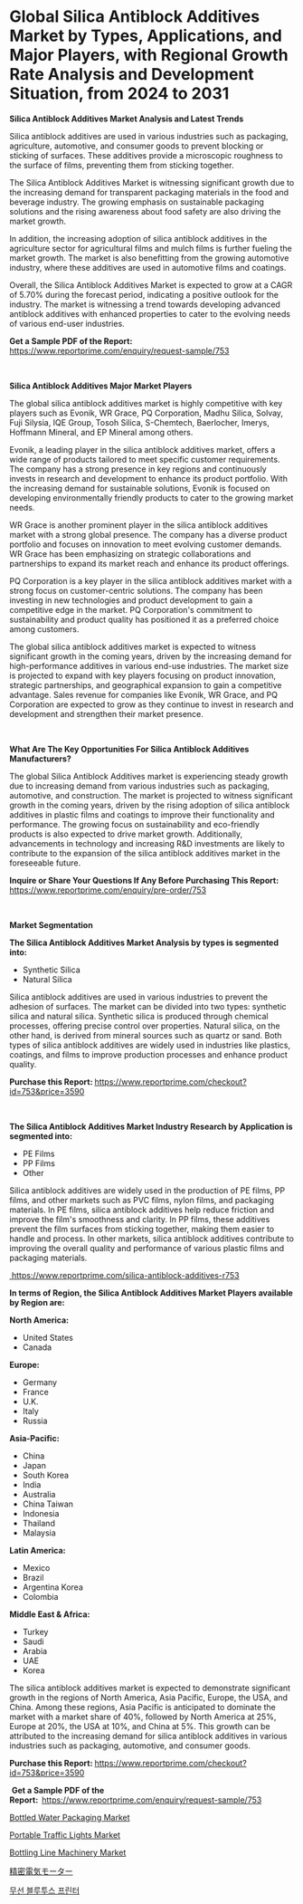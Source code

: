 <p><h1>Global Silica Antiblock Additives Market by Types, Applications, and Major Players, with Regional Growth Rate Analysis and Development Situation, from 2024 to 2031</h1></p><p><strong>Silica Antiblock Additives Market Analysis and Latest Trends</strong></p>
<p><p>Silica antiblock additives are used in various industries such as packaging, agriculture, automotive, and consumer goods to prevent blocking or sticking of surfaces. These additives provide a microscopic roughness to the surface of films, preventing them from sticking together.</p><p>The Silica Antiblock Additives Market is witnessing significant growth due to the increasing demand for transparent packaging materials in the food and beverage industry. The growing emphasis on sustainable packaging solutions and the rising awareness about food safety are also driving the market growth.</p><p>In addition, the increasing adoption of silica antiblock additives in the agriculture sector for agricultural films and mulch films is further fueling the market growth. The market is also benefitting from the growing automotive industry, where these additives are used in automotive films and coatings.</p><p>Overall, the Silica Antiblock Additives Market is expected to grow at a CAGR of 5.70% during the forecast period, indicating a positive outlook for the industry. The market is witnessing a trend towards developing advanced antiblock additives with enhanced properties to cater to the evolving needs of various end-user industries.</p></p>
<p><strong>Get a Sample PDF of the Report:&nbsp;</strong> <a href="https://www.reportprime.com/enquiry/request-sample/753">https://www.reportprime.com/enquiry/request-sample/753</a></p>
<p>&nbsp;</p>
<p><strong>Silica Antiblock Additives Major Market Players</strong></p>
<p><p>The global silica antiblock additives market is highly competitive with key players such as Evonik, WR Grace, PQ Corporation, Madhu Silica, Solvay, Fuji Silysia, IQE Group, Tosoh Silica, S-Chemtech, Baerlocher, Imerys, Hoffmann Mineral, and EP Mineral among others.</p><p>Evonik, a leading player in the silica antiblock additives market, offers a wide range of products tailored to meet specific customer requirements. The company has a strong presence in key regions and continuously invests in research and development to enhance its product portfolio. With the increasing demand for sustainable solutions, Evonik is focused on developing environmentally friendly products to cater to the growing market needs.</p><p>WR Grace is another prominent player in the silica antiblock additives market with a strong global presence. The company has a diverse product portfolio and focuses on innovation to meet evolving customer demands. WR Grace has been emphasizing on strategic collaborations and partnerships to expand its market reach and enhance its product offerings.</p><p>PQ Corporation is a key player in the silica antiblock additives market with a strong focus on customer-centric solutions. The company has been investing in new technologies and product development to gain a competitive edge in the market. PQ Corporation's commitment to sustainability and product quality has positioned it as a preferred choice among customers.</p><p>The global silica antiblock additives market is expected to witness significant growth in the coming years, driven by the increasing demand for high-performance additives in various end-use industries. The market size is projected to expand with key players focusing on product innovation, strategic partnerships, and geographical expansion to gain a competitive advantage. Sales revenue for companies like Evonik, WR Grace, and PQ Corporation are expected to grow as they continue to invest in research and development and strengthen their market presence.</p></p>
<p>&nbsp;</p>
<p><strong>What Are The Key Opportunities For Silica Antiblock Additives Manufacturers?</strong></p>
<p><p>The global Silica Antiblock Additives market is experiencing steady growth due to increasing demand from various industries such as packaging, automotive, and construction. The market is projected to witness significant growth in the coming years, driven by the rising adoption of silica antiblock additives in plastic films and coatings to improve their functionality and performance. The growing focus on sustainability and eco-friendly products is also expected to drive market growth. Additionally, advancements in technology and increasing R&D investments are likely to contribute to the expansion of the silica antiblock additives market in the foreseeable future.</p></p>
<p><strong>Inquire or Share Your Questions If Any Before Purchasing This Report:</strong> <a href="https://www.reportprime.com/enquiry/pre-order/753">https://www.reportprime.com/enquiry/pre-order/753</a></p>
<p>&nbsp;</p>
<p><strong>Market Segmentation</strong></p>
<p><strong>The Silica Antiblock Additives Market Analysis by types is segmented into:</strong></p>
<p><ul><li>Synthetic Silica</li><li>Natural Silica</li></ul></p>
<p><p>Silica antiblock additives are used in various industries to prevent the adhesion of surfaces. The market can be divided into two types: synthetic silica and natural silica. Synthetic silica is produced through chemical processes, offering precise control over properties. Natural silica, on the other hand, is derived from mineral sources such as quartz or sand. Both types of silica antiblock additives are widely used in industries like plastics, coatings, and films to improve production processes and enhance product quality.</p></p>
<p><strong>Purchase this Report:&nbsp;</strong><a href="https://www.reportprime.com/checkout?id=753&price=3590">https://www.reportprime.com/checkout?id=753&price=3590</a></p>
<p>&nbsp;</p>
<p><strong>The Silica Antiblock Additives Market Industry Research by Application is segmented into:</strong></p>
<p><ul><li>PE Films</li><li>PP Films</li><li>Other</li></ul></p>
<p><p>Silica antiblock additives are widely used in the production of PE films, PP films, and other markets such as PVC films, nylon films, and packaging materials. In PE films, silica antiblock additives help reduce friction and improve the film's smoothness and clarity. In PP films, these additives prevent the film surfaces from sticking together, making them easier to handle and process. In other markets, silica antiblock additives contribute to improving the overall quality and performance of various plastic films and packaging materials.</p></p>
<p><a href="https://www.reportprime.com/silica-antiblock-additives-r753">&nbsp;https://www.reportprime.com/silica-antiblock-additives-r753</a></p>
<p><strong>In terms of Region, the Silica Antiblock Additives Market Players available by Region are:</strong></p>
<p>
    <p> <strong> North America: </strong>
        <ul>
            <li>United States</li>
            <li>Canada</li>
        </ul>
        </p> 
    <p> <strong> Europe: </strong>
        <ul>
            <li>Germany</li>
            <li>France</li>
            <li>U.K.</li>
            <li>Italy</li>
            <li>Russia</li>
        </ul>
        </p> 
    <p> <strong> Asia-Pacific: </strong>
        <ul>
            <li>China</li>
            <li>Japan</li>
            <li>South Korea</li>
            <li>India</li>
            <li>Australia</li>
            <li>China Taiwan</li>
            <li>Indonesia</li>
            <li>Thailand</li>
            <li>Malaysia</li>
        </ul>
        </p> 
    <p> <strong> Latin America: </strong>
        <ul>
            <li>Mexico</li>
            <li>Brazil</li>
            <li>Argentina Korea</li>
            <li>Colombia</li>
        </ul>
        </p> 
    <p> <strong> Middle East & Africa: </strong>
        <ul>
            <li>Turkey</li>
            <li>Saudi</li>
            <li>Arabia</li>
            <li>UAE</li>
            <li>Korea</li>
        </ul>
    </p>
    </p>
<p><p>The silica antiblock additives market is expected to demonstrate significant growth in the regions of North America, Asia Pacific, Europe, the USA, and China. Among these regions, Asia Pacific is anticipated to dominate the market with a market share of 40%, followed by North America at 25%, Europe at 20%, the USA at 10%, and China at 5%. This growth can be attributed to the increasing demand for silica antiblock additives in various industries such as packaging, automotive, and consumer goods.</p></p>
<p><strong>Purchase this Report: </strong><a href="https://www.reportprime.com/checkout?id=753&price=3590">https://www.reportprime.com/checkout?id=753&price=3590</a></p>
<p>&nbsp;<strong>Get a Sample PDF of the Report:&nbsp;&nbsp;</strong><a href="https://www.reportprime.com/enquiry/request-sample/753">https://www.reportprime.com/enquiry/request-sample/753</a></p>
<p><strong></strong></p>
<p><p><a href="https://issuu.com/reportprime-2/docs/bottled-water-packaging-market-size-2030.pptx">Bottled Water Packaging Market</a></p><p><a href="https://www.linkedin.com/pulse/in-depth-analysis-global-portable-traffic-lights-market-sda3f">Portable Traffic Lights Market</a></p><p><a href="https://issuu.com/reportprime-2/docs/bottling-line-machinery-market-size-2030.pptx">Bottling Line Machinery Market</a></p><p><a href="https://medium.com/@austincooper525/%E7%B2%BE%E5%AF%86%E9%9B%BB%E5%8B%95%E3%83%A2%E3%83%BC%E3%82%BF%E3%83%BC%E5%B8%82%E5%A0%B4-2024%E5%B9%B4%E3%81%8B%E3%82%892031%E5%B9%B4%E3%81%BE%E3%81%A7%E3%81%AE%E6%A5%AD%E7%95%8C%E5%8B%95%E5%90%91%E3%81%A8%E4%BA%88%E6%B8%AC-b5ef1585c46b">精密電気モーター</a></p><p><a href="https://medium.com/@edenger98079sgb/%EB%AC%B4%EC%84%A0-%EB%B8%94%EB%A3%A8%ED%88%AC%EC%8A%A4-%ED%94%84%EB%A6%B0%ED%84%B0-%EC%8B%9C%EC%9E%A5-%EA%B8%80%EB%A1%9C%EB%B2%8C-%EB%B0%8F-%EC%A7%80%EC%97%AD-%EB%B6%84%EC%84%9D-%EC%B5%9C%EC%A2%85-%EC%82%AC%EC%9A%A9%EC%9E%90-%EC%A0%9C%ED%92%88-%EB%B0%8F-%EC%A7%80%EC%97%AD%EC%97%90-%EC%B4%88%EC%A0%90%EC%9D%84-%EB%A7%9E%EC%B6%98-%EB%B6%84%EC%84%9D-%EB%B0%8F-%EC%98%88%EC%B8%A1-2024-2031-cc5d30754fe1">무선 블루투스 프린터</a></p></p>